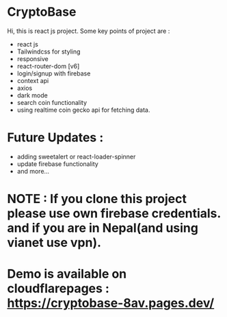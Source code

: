 # CryptoBase 

Hi, this is react js project. Some key points of project are :

- react js
- Tailwindcss for styling
- responsive
- react-router-dom [v6]
- login/signup with firebase
- context api
- axios
- dark mode
- search coin functionality
- using realtime coin gecko api for fetching data.

# Future Updates :
- adding sweetalert or react-loader-spinner
- update firebase functionality
- and more...



# NOTE : If you clone this project please use own firebase credentials. and if you are in Nepal(and using vianet use vpn).



# Demo is available on cloudflarepages : https://cryptobase-8av.pages.dev/




